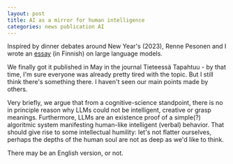 ```yaml
---
layout: post
title: AI as a mirror for human intelligence
categories: news publication AI
---
```

Inspired by dinner debates around New Year's (2023), Renne Pesonen and I wrote an <a href="https://journal.fi/tt/article/view/131066/79967" target="_blank">essay</a> (in Finnish) on large language models. 

<!--more-->

We finally got it published in May in the journal Tieteessä Tapahtuu - by that time, I'm sure everyone was already pretty tired with the topic. But I still think there's something there. I haven't seen our main points made by others. 

Very briefly, we argue that from a cognitive-science standpoint, there is no in principle reason why LLMs could not be intelligent, creative or grasp meanings. Furthermore, LLMs are an existence proof of a simple(?) algoritmic system manifesting human-like intelligent (verbal) behavior. That should give rise to some intellectual humility: let's not flatter ourselves, perhaps the depths of the human soul are not as deep as we'd like to think. 

There may be an English version, or not.